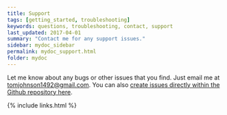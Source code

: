 ```yaml
---
title: Support
tags: [getting_started, troubleshooting]
keywords: questions, troubleshooting, contact, support
last_updated: 2017-04-01
summary: "Contact me for any support issues."
sidebar: mydoc_sidebar
permalink: mydoc_support.html
folder: mydoc
---
```


Let me know about any bugs or other issues that you find. Just email me at <a href="mailto:tomjohnson1492@gmail.com">tomjohnson1492@gmail.com</a>. You can also [create issues directly within the Github repository here](https://github.com/tomjohnson1492/jekyll-doc/issues).

{% include links.html %}
